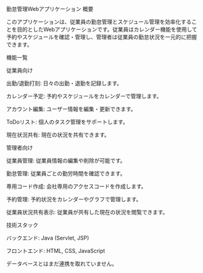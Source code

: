 勤怠管理Webアプリケーション
概要

このアプリケーションは、従業員の勤怠管理とスケジュール管理を効率化することを目的としたWebアプリケーションです。従業員はカレンダー機能を使用して予約やスケジュールを確認・管理し、管理者は従業員の勤怠状況を一元的に把握できます。

機能一覧

従業員向け

出勤/退勤打刻: 日々の出勤・退勤を記録します。

カレンダー予定: 予約やスケジュールをカレンダーで管理します。

アカウント編集: ユーザー情報を編集・更新できます。

ToDoリスト: 個人のタスク管理をサポートします。

現在状況共有: 現在の状況を共有できます。

管理者向け

従業員管理: 従業員情報の編集や削除が可能です。

勤怠管理: 従業員ごとの勤労時間を確認できます。

専用コード作成: 会社専用のアクセスコードを作成します。

予約管理: 予約状況をカレンダーやグラフで管理します。

従業員状況共有表示: 従業員が共有した現在の状況を閲覧できます。

技術スタック

バックエンド: Java (Servlet, JSP)

フロントエンド: HTML, CSS, JavaScript

データベースとはまだ連携を取れていません。

